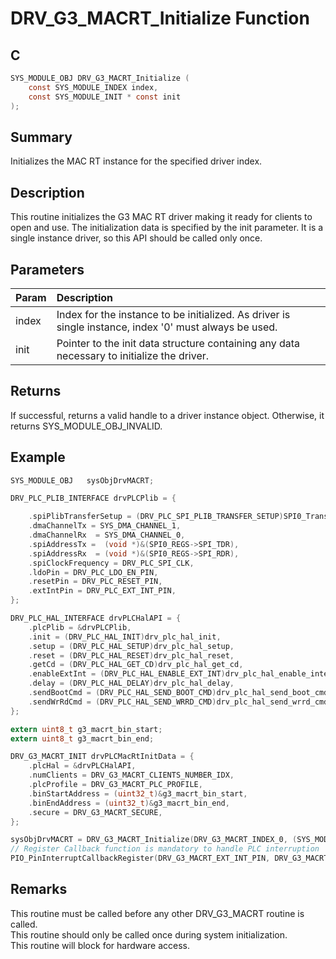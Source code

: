 # DRV_G3_MACRT_Initialize Function

## C

```c
SYS_MODULE_OBJ DRV_G3_MACRT_Initialize (
    const SYS_MODULE_INDEX index,
    const SYS_MODULE_INIT * const init
);
```

## Summary

Initializes the MAC RT instance for the specified driver index.  

## Description

This routine initializes the G3 MAC RT driver making it ready for clients to open and use.
The initialization data is specified by the init parameter.
It is a single instance driver, so this API should be called only once.

## Parameters

| Param | Description |
|:----- |:----------- |
| index | Index for the instance to be initialized. As driver is single instance, index '0' must always be used. |
| init | Pointer to the init data structure containing any data necessary to initialize the driver. |

## Returns

If successful, returns a valid handle to a driver instance object. Otherwise, it returns SYS_MODULE_OBJ_INVALID.  

## Example

```c
SYS_MODULE_OBJ   sysObjDrvMACRT;

DRV_PLC_PLIB_INTERFACE drvPLCPlib = {

    .spiPlibTransferSetup = (DRV_PLC_SPI_PLIB_TRANSFER_SETUP)SPI0_TransferSetup,
    .dmaChannelTx = SYS_DMA_CHANNEL_1,
    .dmaChannelRx  = SYS_DMA_CHANNEL_0,
    .spiAddressTx =  (void *)&(SPI0_REGS->SPI_TDR),
    .spiAddressRx  = (void *)&(SPI0_REGS->SPI_RDR),
    .spiClockFrequency = DRV_PLC_SPI_CLK,
    .ldoPin = DRV_PLC_LDO_EN_PIN, 
    .resetPin = DRV_PLC_RESET_PIN,
    .extIntPin = DRV_PLC_EXT_INT_PIN,
};

DRV_PLC_HAL_INTERFACE drvPLCHalAPI = {
    .plcPlib = &drvPLCPlib,
    .init = (DRV_PLC_HAL_INIT)drv_plc_hal_init,
    .setup = (DRV_PLC_HAL_SETUP)drv_plc_hal_setup,
    .reset = (DRV_PLC_HAL_RESET)drv_plc_hal_reset,
    .getCd = (DRV_PLC_HAL_GET_CD)drv_plc_hal_get_cd,
    .enableExtInt = (DRV_PLC_HAL_ENABLE_EXT_INT)drv_plc_hal_enable_interrupt,
    .delay = (DRV_PLC_HAL_DELAY)drv_plc_hal_delay,
    .sendBootCmd = (DRV_PLC_HAL_SEND_BOOT_CMD)drv_plc_hal_send_boot_cmd,
    .sendWrRdCmd = (DRV_PLC_HAL_SEND_WRRD_CMD)drv_plc_hal_send_wrrd_cmd,
};

extern uint8_t g3_macrt_bin_start;
extern uint8_t g3_macrt_bin_end;

DRV_G3_MACRT_INIT drvPLCMacRtInitData = {
    .plcHal = &drvPLCHalAPI,
    .numClients = DRV_G3_MACRT_CLIENTS_NUMBER_IDX,  
    .plcProfile = DRV_G3_MACRT_PLC_PROFILE,
    .binStartAddress = (uint32_t)&g3_macrt_bin_start,
    .binEndAddress = (uint32_t)&g3_macrt_bin_end,
    .secure = DRV_G3_MACRT_SECURE,       
};

sysObjDrvMACRT = DRV_G3_MACRT_Initialize(DRV_G3_MACRT_INDEX_0, (SYS_MODULE_INIT *)&drvPLCMacRtInitData);
// Register Callback function is mandatory to handle PLC interruption 
PIO_PinInterruptCallbackRegister(DRV_G3_MACRT_EXT_INT_PIN, DRV_G3_MACRT_ExternalInterruptHandler, sysObjDrvMACRT);
```

## Remarks

This routine must be called before any other DRV_G3_MACRT routine is called.   
This routine should only be called once during system initialization.   
This routine will block for hardware access.   

